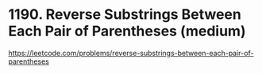 # 1190. Reverse Substrings Between Each Pair of Parentheses (medium)

https://leetcode.com/problems/reverse-substrings-between-each-pair-of-parentheses
